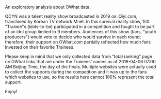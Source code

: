 An exploratory analysis about OWhat data.

QCYN was a talent reality show broadcasted in 2019 on iQiyi.com, franchised by Korean TV network Mnet. In this survival reality show, 100 "Trainee"s (idols-to-be) participated in a competition and fought to be part of an idol group limited to 9 members. Audiences of this show (fans, "youth producers") would vote to decide who would survive in each round; therefore, their support on OWhat.com partially reflected how much fans invested on their favorite Trainees. 

Please keep in mind that we only collected data from "total ranking" page on OWhat links that are under the Trainees' names as of 2019-04-06 07:00 AM Beijing Time, the day of the finals. Multiple websites were actually used to collect the supports during the competition and it was up to the fans which websites to use, so the results here cannot 100% represent the total support. 

Enjoy!
